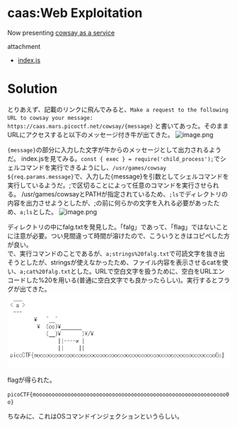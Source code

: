 # caas:Web Exploitation

Now presenting [cowsay as a service](https://caas.mars.picoctf.net/)

attachment
* [index.js](index.js)

# Solution

とりあえず、記載のリンクに飛んでみると、`Make a request to the following URL to cowsay your message: https://caas.mars.picoctf.net/cowsay/{message}`
と書いてあった。そのままURLにアクセスすると以下のメッセージ付き牛が出てきた。
![image.png](image/image1.png)

`{message}`の部分に入力した文字が牛からのメッセージとして出力されるようだ。
index.jsを見てみる。`const { exec } = require('child_process');`でシェルコマンドを実行できるようにし、`/usr/games/cowsay ${req.params.message}`で、入力した{message}を引数としてシェルコマンドを実行しているようだ。;で区切ることによって任意のコマンドを実行させられる。
/usr/games/cowsayとPATHが指定されているため、`;ls`でディレクトリの内容を出力させようとしたが、;の前に何らかの文字を入れる必要があったため、`a;ls`とした。
![image.png](image/image2.png)

ディレクトリの中にfalg.txtを発見した。「falg」であって、「flag」ではないことに注意が必要。つい見間違って時間が溶けたので、こういうときはコピペした方が良い。\
で、実行コマンドのことであるが、`a;strings%20falg.txt`で可読文字を抜き出そうとしたが、stringsが使えなかったため、ファイル内容を表示させるcatを使い、`a;cat%20falg.txt`とした。URLで空白文字を扱うために、空白をURLエンコードした%20を用いる(普通に空白文字でも良かったらしい)。実行するとフラグが出てきた。
![image.png](image/image3.png)

flagが得られた。

`picoCTF{moooooooooooooooooooooooooooooooooooooooooooooooooooooooooooo0o}`

ちなみに、これはOSコマンドインジェクションというらしい。

